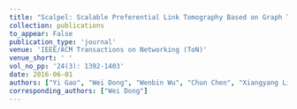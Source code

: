 ```yaml
---
title: "Scalpel: Scalable Preferential Link Tomography Based on Graph Trimming"
collection: publications
to_appear: False
publication_type: 'journal'
venue: 'IEEE/ACM Transactions on Networking (ToN)'
venue_short: ' '
vol_no_pp: '24(3): 1392-1403'
date: 2016-06-01
authors: ["Yi Gao", "Wei Dong", "Wenbin Wu", "Chun Chen", "Xiangyang Li", "Jiajun Bu"]
corresponding_authors: ["Wei Dong"]
---
```

